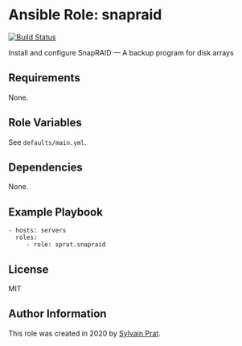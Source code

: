 Ansible Role: snapraid
======================

[![Build Status][travis_image]][travis_link]

Install and configure SnapRAID — A backup program for disk arrays

Requirements
------------

None.

Role Variables
--------------

See `defaults/main.yml`.

Dependencies
------------

None.

Example Playbook
----------------

    - hosts: servers
      roles:
         - role: sprat.snapraid

License
-------

MIT

Author Information
------------------

This role was created in 2020 by [Sylvain Prat](https://github.com/sprat).

[travis_image]:  https://travis-ci.com/sprat/ansible-role-snapraid.svg?branch=master
[travis_link]:   https://travis-ci.com/sprat/ansible-role-snapraid
